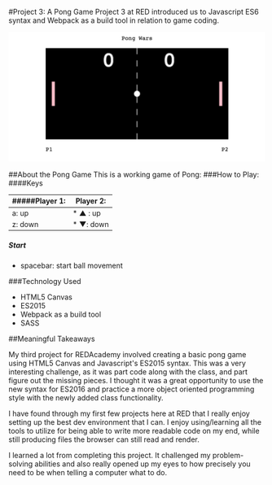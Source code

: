 #Project 3: A Pong Game
Project 3 at RED introduced us to Javascript ES6 syntax and Webpack as a build tool in relation to game coding.

![A Pong Board](pong.png)

##About the Pong Game
This is a working game of Pong:
###How to Play:
####Keys

#####Player 1: | Player 2:
--- | ---
a: up | * ▲ : up
z: down | * ▼: down

##### Start
* spacebar: start ball movement

###Technology Used
* HTML5 Canvas
* ES2015
* Webpack as a build tool
* SASS

##Meaningful Takeaways

My third project for REDAcademy involved creating a basic pong game using HTML5 Canvas and Javascript's ES2015 syntax. This was a very interesting challenge, as it was part code along with the class, and part figure out the missing pieces. I thought it was a great opportunity to use the new syntax for ES2016 and practice a more object oriented programming style with the newly added class functionality.

I have found through my first few projects here at RED that I really enjoy setting up the best dev environment that I can. I enjoy using/learning all the tools to utilize for being able to write more readable code on my end, while still producing files the browser can still read and render.

I learned a lot from completing this project. It challenged my problem-solving abilities and also really opened up my eyes to how precisely you need to be when telling a computer what to do.

